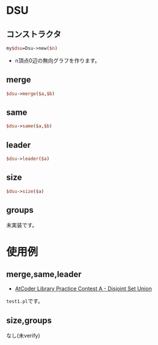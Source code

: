 # DSU

## コンストラクタ

```perl
my$dsu=Dsu->new($n)
```

* n頂点0辺の無向グラフを作ります。

## merge

```perl
$dsu->merge($a,$b)
```

## same

```perl
$dsu->same($a,$b)
```

## leader

```perl
$dsu->leader($a)
```

## size

```perl
$dsu->size($a)
```

## groups

未実装です。

# 使用例

## merge,same,leader

* [AtCoder Library Practice Contest A - Disjoint Set Union](https://atcoder.jp/contests/practice2/submissions/16603064)

`test1.pl`です。

## size,groups

なし(未verify)

